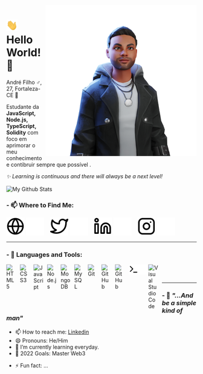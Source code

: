 <img src="./img/ReadyPlayerMe-Avatar.png" min-width="400px" max-width="400px" width="400px" align="right">

# <img src="./img/hi.gif" width="30px"> Hello World! 👾

André Filho ♂️, 27, Fortaleza-CE 🙋

Estudante da **JavaScript, Node.js, TypeScript, Solidity** com foco em aprimorar o meu conhecimento e contibruir sempre que possível .

_✨ Learning is continuous and there will always be a next level!_

<img align="center" src="https://github-readme-stats.vercel.app/api/top-langs/?username=andrefilhosan&layout=compact&theme=radical" alt="My Github Stats">

### - 📫 Where to Find Me:

[![website](./img/globe-light.svg)](https://AndreFilhoSan.com#gh-light-mode-only)
[![website](./img/globe-dark.svg)](https://AndreFilhoSan.com#gh-dark-mode-only)
&nbsp;&nbsp;
[![website](./img/twitter-light.svg)](https://twitter.com/AndreFilhoSan#gh-light-mode-only)
[![website](./img/twitter-dark.svg)](https://twitter.com/AndreFilhoSan#gh-dark-mode-only)
&nbsp;&nbsp;
[![website](./img/linkedin-light.svg)](https://linkedin.com/in/AndreFilhoSan#gh-light-mode-only)
[![website](./img/linkedin-dark.svg)](https://linkedin.com/in/AndreFilhoSan#gh-dark-mode-only)
&nbsp;&nbsp;
[![website](./img/instagram-light.svg)](https://instagram.com/AndreFilhoSan#gh-light-mode-only)
[![website](./img/instagram-dark.svg)](https://instagram.com/AndreFilhoSan#gh-dark-mode-only)

---

### - 🧠 Languages and Tools:

<img align="left" alt="HTML5" width="26px" src="https://cdn.jsdelivr.net/gh/devicons/devicon/icons/html5/html5-original.svg" style="padding-right:10px;" />
<img align="left" alt="CSS3" width="26px" src="https://cdn.jsdelivr.net/gh/devicons/devicon/icons/css3/css3-original.svg" style="padding-right:10px;" />
<!-- <img align="left" alt="Sass" width="26px" src="https://cdn.jsdelivr.net/gh/devicons/devicon/icons/sass/sass-original.svg" style="padding-right:10px;" /> -->
<img align="left" alt="JavaScript" width="26px" src="https://cdn.jsdelivr.net/gh/devicons/devicon/icons/javascript/javascript-original.svg" style="padding-right:10px;" />
<!-- <img align="left" alt="React" width="26px" src="https://cdn.jsdelivr.net/gh/devicons/devicon/icons/react/react-original.svg" style="padding-right:10px;" /> -->
<img align="left" alt="Node.js" width="26px" src="https://cdn.jsdelivr.net/gh/devicons/devicon/icons/nodejs/nodejs-original.svg" style="padding-right:10px;" />
<img align="left" alt="MongoDB" width="26px" src="https://cdn.jsdelivr.net/gh/devicons/devicon/icons/mongodb/mongodb-original.svg" style="padding-right:10px;" />
<img align="left" alt="MySQL" width="26px" src="https://cdn.jsdelivr.net/gh/devicons/devicon/icons/mysql/mysql-original.svg" style="padding-right:10px;" />

<img align="left" alt="Git" width="26px" src="https://cdn.jsdelivr.net/gh/devicons/devicon/icons/git/git-original.svg" style="padding-right:10px;" />
<img align="left" alt="GitHub" width="26px" src="https://user-images.githubusercontent.com/3369400/139447912-e0f43f33-6d9f-45f8-be46-2df5bbc91289.png#gh-dark-mode-only" style="padding-right:10px;" />
<img align="left" alt="GitHub" width="26px" src="https://user-images.githubusercontent.com/3369400/139448065-39a229ba-4b06-434b-bc67-616e2ed80c8f.png#gh-light-mode-only" style="padding-right:10px;" />
<img align="left" alt="Terminal" width="26px" src="./img/terminal-light.svg#gh-light-mode-only" />
<img align="left" alt="Terminal" width="26px" src="./img/terminal-dark.svg#gh-dark-mode-only" />
<img align="left" alt="Visual Studio Code" width="26px" src="https://cdn.jsdelivr.net/gh/devicons/devicon/icons/vscode/vscode-original.svg" style="padding-right:10px;" />

<br />
<br />

---
### - 🎵 _"…And be a simple kind of man"_

- 📫 How to reach me: [Linkedin](https://www.linkedin.com/in/andrefilhosan/)
- 😄 Pronouns: He/Him
- 🌱 I’m currently learning everyday.
- 🥅 2022 Goals: Master Web3
<!-- - 👯 ... -->
<!-- - 💬 ... -->
<!-- - 🔭 ... -->
- ⚡ Fun fact: ...
